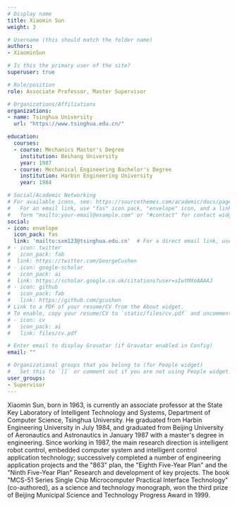 ```yaml
---
# Display name
title: Xiaomin Sun
weight: 3

# Username (this should match the folder name)
authors:
- XiaominSun

# Is this the primary user of the site?
superuser: true

# Role/position
role: Associate Professor, Master Supervisor

# Organizations/Affiliations
organizations:
- name: Tsinghua University
  url: "https://www.tsinghua.edu.cn/"

education:
  courses:
  - course: Mechanics Master's Degree
    institution: Beihang University
    year: 1987
  - course: Mechanical Engineering Bachelor's Degree
    institution: Harbin Engineering University
    year: 1984

# Social/Academic Networking
# For available icons, see: https://sourcethemes.com/academic/docs/page-builder/#icons
#   For an email link, use "fas" icon pack, "envelope" icon, and a link in the
#   form "mailto:your-email@example.com" or "#contact" for contact widget.
social:
- icon: envelope
  icon_pack: fas
  link: 'mailto:sxm123@tsinghua.edu.cn'  # For a direct email link, use "mailto:test@example.org".
# - icon: twitter
#   icon_pack: fab
#  link: https://twitter.com/GeorgeCushen
# - icon: google-scholar
#   icon_pack: ai
#  link: https://scholar.google.co.uk/citations?user=sIwtMXoAAAAJ
# - icon: github
#   icon_pack: fab
#   link: https://github.com/gcushen
# Link to a PDF of your resume/CV from the About widget.
# To enable, copy your resume/CV to `static/files/cv.pdf` and uncomment the lines below.
# - icon: cv
#   icon_pack: ai
#   link: files/cv.pdf

# Enter email to display Gravatar (if Gravatar enabled in Config)
email: ""

# Organizational groups that you belong to (for People widget)
#   Set this to `[]` or comment out if you are not using People widget.
user_groups:
- Supervisor
---
```

 Xiaomin Sun, born in 1963, is currently an associate professor at the State Key Laboratory of Intelligent Technology and Systems, Department of Computer Science, Tsinghua University. He graduated from Harbin Engineering University in July 1984, and graduated from Beijing University of Aeronautics and Astronautics in January 1987 with a master's degree in engineering. Since working in 1987, the main research direction is intelligent robot control, embedded computer system and intelligent control application technology; successively completed a number of engineering application projects and the "863" plan, the "Eighth Five-Year Plan" and the "Ninth Five-Year Plan" Research and development of key projects. The book "MCS-51 Series Single Chip Microcomputer Practical Interface Technology" (co-authored), as a science and technology monograph, won the third prize of Beijing Municipal Science and Technology Progress Award in 1999.

